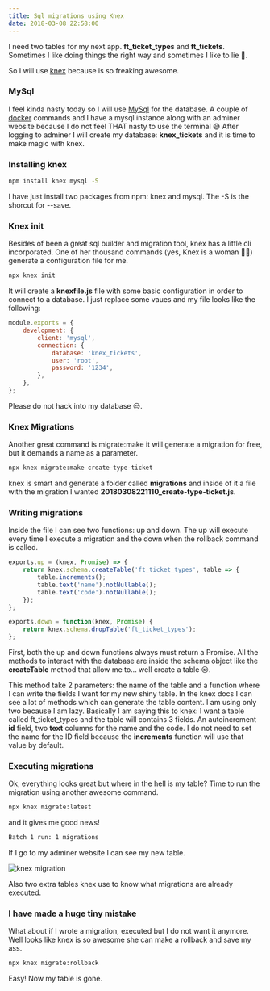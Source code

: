 ```yaml
---
title: Sql migrations using Knex
date: 2018-03-08 22:58:00
---
```


I need two tables for my next app. **ft_ticket_types** and **ft_tickets**.
Sometimes I like doing things the right way and sometimes I like to lie 🙊.

So I will use [knex](https://knexjs.org) because is so freaking awesome.

### MySql

I feel kinda nasty today so I will use [MySql](https://www.mysql.com/) for the database. A couple of [docker](https://docker.com) commands and I have
a mysql instance along with an adminer website because I do not feel THAT nasty to use the terminal 😅
After logging to adminer I will create my database: **knex_tickets** and it is time to make magic with knex.

### Installing knex

```bash
npm install knex mysql -S
```

I have just install two packages from npm: knex and mysql. The -S is the shorcut for --save.

### Knex init

Besides of been a great sql builder and migration tool, knex has a little cli incorporated.
One of her thousand commands (yes, Knex is a woman 👩‍✈) generate a configuration file for me.

```bash
npx knex init
```

It will create a **knexfile.js** file with some basic configuration in order to connect to a database.
I just replace some vaues and my file looks like the following:

```javascript
module.exports = {
	development: {
		client: 'mysql',
		connection: {
			database: 'knex_tickets',
			user: 'root',
			password: '1234',
		},
	},
};
```

Please do not hack into my database 😒.

### Knex Migrations

Another great command is migrate:make it will generate a migration for free, but it demands a name as a parameter.

```bash
npx knex migrate:make create-type-ticket
```

knex is smart and generate a folder called **migrations** and inside of it a file with the migration I wanted
**20180308221110_create-type-ticket.js**.

### Writing migrations

Inside the file I can see two functions: up and down. The up will execute every time I execute a migration and the down when the rollback command is called.

```javascript
exports.up = (knex, Promise) => {
	return knex.schema.createTable('ft_ticket_types', table => {
		table.increments();
		table.text('name').notNullable();
		table.text('code').notNullable();
	});
};

exports.down = function(knex, Promise) {
	return knex.schema.dropTable('ft_ticket_types');
};
```

First, both the up and down functions always must return a Promise. All the methods to interact with the database are inside the schema object like the **createTable** method that allow me to... well create a table 😒.

This method take 2 parameters: the name of the table and a function where I can write the fields I want for my new shiny table.
In the knex docs I can see a lot of methods which can generate the table content. I am using only two because I am lazy.
Basically I am saying this to knex: I want a table called ft_ticket_types and the table will contains 3 fields. An autoincrement **id** field, two **text** columns for the name and the code.
I do not need to set the name for the ID field because the **increments** function will use that value by default.

### Executing migrations

Ok, everything looks great but where in the hell is my table? Time to run the migration using another awesome command.

```bash
npx knex migrate:latest
```

and it gives me good news!

```bash
Batch 1 run: 1 migrations
```

If I go to my adminer website I can see my new table.

![knex migration](https://s3.amazonaws.com/blog/knex-migrations/first-migration.png)

Also two extra tables knex use to know what migrations are already executed.

### I have made a huge tiny mistake

What about if I wrote a migration, executed but I do not want it anymore. Well looks like knex is so awesome she can make a rollback and save my ass.

```bash
npx knex migrate:rollback
```

Easy! Now my table is gone.
